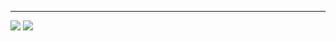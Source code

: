 <div align="center">
 <!--<h1><span style="color:pink">𝑯𝒆𝒍𝒍𝒐</span></h1>--> 
</div>

<div align="center">

</div>

<div align="center">

<!--![image](https://user-images.githubusercontent.com/111869216/190530426-a871fbfc-1b5e-4643-ae43-c554dbe31e79.png)-->

</div>

***
<img src="https://github-readme-stats.vercel.app/api?username=dinmoy&show_icons=true">
<img src="https://github-readme-stats.vercel.app/api/top-langs/?username=dinmoy&layout=compact">


<!--[![Hyojin Lim's github activity graph](https://activity-graph.herokuapp.com/graph?username=dinmoy&theme=monokai)](https://github.com/soyeon207/github-readme-activity-graph)-->
<!--![](http://github-profile-summary-cards.vercel.app/api/cards/repos-per-language?username=dinmoy&theme=default)-->


